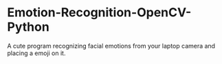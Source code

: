 # Emotion-Recognition-OpenCV-Python
A cute program recognizing facial emotions from your laptop camera and placing a emoji on it.
